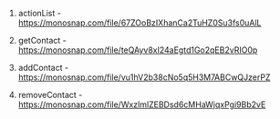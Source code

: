 1. actionList - https://monosnap.com/file/67ZOoBzIXhanCa2TuHZ0Su3fs0uAlL

2. getContact - https://monosnap.com/file/teQAyv8xI24aEgtd1Go2qEB2vRIO0p

3. addContact -https://monosnap.com/file/vu1hV2b38cNo5q5H3M7ABCwQJzerPZ

4. removeContact - https://monosnap.com/file/WxzImlZEBDsd6cMHaWjqxPgi9Bb2vE
